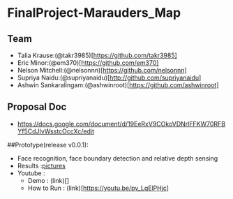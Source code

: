 # FinalProject-Marauders_Map

## Team
* Talia Krause:(@takr3985)[https://github.com/takr3985]
* Eric Minor:(@em370)[https://github.com/em370]
* Nelson Mitchell:(@nelsonnn)[https://github.com/nelsonnn]
* Supriya Naidu:(@supriyanaidu)[http://github.com/supriyanaidu]
* Ashwin Sankaralingam:(@ashwinroot)[https://github.com/ashwinroot]

## Proposal Doc
* https://docs.google.com/document/d/19EeRxV9COkoVDNrlFFKW70RFBYf5CdJIvWsstcOccXc/edit

##Prototype(release v0.0.1):
- Face recognition, face boundary detection and relative depth sensing 
- Results :[pictures](https://github.com/CUBoulder-2019Sp-IML4HCI/FinalProject-Marauders_Map/tree/master/prototype)
- Youtube :
  * Demo : (link)[]
  * How to Run : (link)[https://youtu.be/pv_LqElPHjc]


